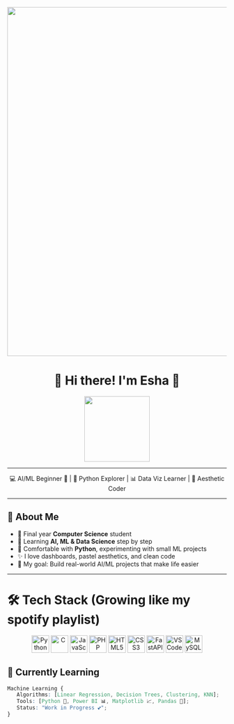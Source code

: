 <p align="center">
  <img src="C:\Users\ESHA\Downloads\ChatGPT Image Aug 22, 2025, 08_02_56 PM.png." width="800px"/>
</p>

<h1 align="center">🌸 Hi there! I'm Esha 🌸</h1>

<p align="center">
  <img src="https://i.pinimg.com/originals/2f/cf/7c/2fcf7c89c4c642da267ffb6d8abfef8f.gif" width="150px"/>
</p>

---

<div align="center">

💻 AI/ML Beginner 🌱 | 🐍 Python Explorer | 📊 Data Viz Learner | 🌷 Aesthetic Coder  

</div>

---

## 🌼 About Me  
- 🌟 Final year **Computer Science** student  
- 🤖 Learning **AI, ML & Data Science** step by step  
- 🐍 Comfortable with **Python**, experimenting with small ML projects  
- ✨ I love dashboards, pastel aesthetics, and clean code  
- 🌸 My goal: Build real-world AI/ML projects that make life easier  

---

# 🛠️ Tech Stack (Growing like my spotify playlist)  

<p align="center">
  <a href="https://www.python.org/" target="_blank"><img src="https://raw.githubusercontent.com/danielcranney/readme-generator/main/public/icons/skills/python-colored.svg" width="40" height="40" alt="Python" title="Python"/></a>
  <a href="https://docs.microsoft.com/en-us/cpp/" target="_blank"><img src="https://raw.githubusercontent.com/danielcranney/readme-generator/main/public/icons/skills/c-colored.svg" width="40" height="40" alt="C" title="C"/></a>
  <a href="https://developer.mozilla.org/en-US/docs/Web/JavaScript" target="_blank"><img src="https://raw.githubusercontent.com/danielcranney/readme-generator/main/public/icons/skills/javascript-colored.svg" width="40" height="40" alt="JavaScript" title="JavaScript"/></a>
  <a href="https://www.php.net/" target="_blank"><img src="https://raw.githubusercontent.com/danielcranney/readme-generator/main/public/icons/skills/php-colored.svg" width="40" height="40" alt="PHP" title="PHP"/></a>
  <a href="https://developer.mozilla.org/en-US/docs/Glossary/HTML5" target="_blank"><img src="https://raw.githubusercontent.com/danielcranney/readme-generator/main/public/icons/skills/html5-colored.svg" width="40" height="40" alt="HTML5" title="HTML5"/></a>
  <a href="https://www.w3.org/TR/CSS/" target="_blank"><img src="https://raw.githubusercontent.com/danielcranney/readme-generator/main/public/icons/skills/css3-colored.svg" width="40" height="40" alt="CSS3" title="CSS3"/></a>
  <a href="https://fastapi.tiangolo.com/" target="_blank"><img src="https://raw.githubusercontent.com/danielcranney/readme-generator/main/public/icons/skills/fastapi-colored.svg" width="40" height="40" alt="FastAPI" title="FastAPI"/></a>
  <a href="https://code.visualstudio.com/" target="_blank"><img src="https://raw.githubusercontent.com/danielcranney/readme-generator/main/public/icons/skills/visualstudiocode-colored.svg" width="40" height="40" alt="VS Code" title="VS Code"/></a>
  <a href="https://www.mysql.com/" target="_blank"><img src="https://raw.githubusercontent.com/danielcranney/readme-generator/main/public/icons/skills/mysql-colored.svg" width="40" height="40" alt="MySQL" title="MySQL"/></a>
</p>

## 🌱 Currently Learning  

```css
Machine Learning {
   Algorithms: [Linear Regression, Decision Trees, Clustering, KNN];
   Tools: [Python 🐍, Power BI 📊, Matplotlib 📈, Pandas 🐼];
   Status: "Work in Progress 💕";
}


